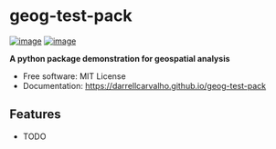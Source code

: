 # geog-test-pack


[![image](https://img.shields.io/pypi/v/geog-test-pack.svg)](https://pypi.python.org/pypi/geog-test-pack)
[![image](https://img.shields.io/conda/vn/conda-forge/geog-test-pack.svg)](https://anaconda.org/conda-forge/geog-test-pack)


**A python package demonstration for geospatial analysis**


-   Free software: MIT License
-   Documentation: https://darrellcarvalho.github.io/geog-test-pack
    

## Features

-   TODO

